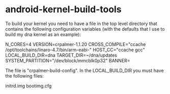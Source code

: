 android-kernel-build-tools
==========================

To build your kernel you need to have a file in the top level
directory that contains the following configuration variables
(with the defaults that I use to build my dna kernel as an
example):

N_CORES=4
VERSION=crpalmer-1.1.20
CROSS_COMPILE="ccache /opt/toolchains/linaro-4.7/bin/arm-eabi-"
HOST_CC="ccache gcc"
LOCAL_BUILD_DIR=dna
TARGET_DIR=~/dna/updates
SYSTEM_PARTITION="/dev/block/mmcblk0p32"
BANNER=

The file is "crpalmer-build-config".  In the LOCAL_BUILD_DIR you
must have the following files:

initrd.img
bootimg.cfg
